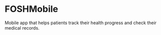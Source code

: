 # FOSHMobile
Mobile app that helps patients track their health progress and check their medical records.
